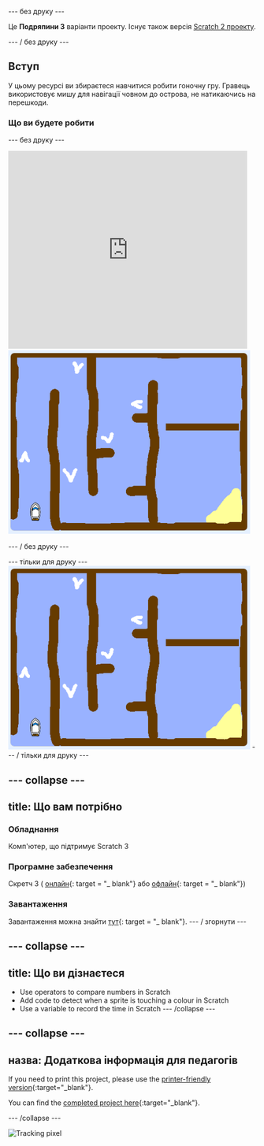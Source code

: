 \--- без друку \---

Це **Подряпини 3** варіанти проекту. Існує також версія [Scratch 2 проекту](https://projects.raspberrypi.org/en/projects/boat-race-scratch2).

\--- / без друку \---

## Вступ

У цьому ресурсі ви збираєтеся навчитися робити гоночну гру. Гравець використовує мишу для навігації човном до острова, не натикаючись на перешкоди.

### Що ви будете робити

\--- без друку \---

<div class="scratch-preview">
  <iframe allowtransparency="true" width="485" height="402" src="https://scratch.mit.edu/projects/embed/276662533/?autostart=false" frameborder="0" scrolling="no"></iframe>
  <img src="images/boat_race_demo.png">
</div>

\--- / без друку \---

\--- тільки для друку \--- ![boat race demo](images/boat_race_demo.png) \--- / тільки для друку \---

## \--- collapse \---

## title: Що вам потрібно

### Обладнання

Комп'ютер, що підтримує Scratch 3

### Програмне забезпечення

Скретч 3 ( [онлайн](https://rpf.io/scratchon){: target = "_ blank"} або [офлайн](https://rpf.io/scratchoff){: target = "_ blank"})

### Завантаження

Завантаження можна знайти [тут](http://rpf.io/p/en/boat-race-go){: target = "_ blank"}. \--- / згорнути \---

## \--- collapse \---

## title: Що ви дізнаєтеся

- Use operators to compare numbers in Scratch
- Add code to detect when a sprite is touching a colour in Scratch
- Use a variable to record the time in Scratch \--- /collapse \---

## \--- collapse \---

## назва: Додаткова інформація для педагогів

If you need to print this project, please use the [printer-friendly version](https://projects.raspberrypi.org/en/projects/boat-race/print){:target="_blank"}.

You can find the [completed project here](http://rpf.io/p/en/boat-race-get){:target="_blank"}.

\--- /collapse \---

![Tracking pixel](https://code.org/api/hour/begin_codeclub_boatrace.png)